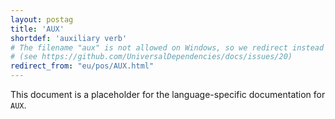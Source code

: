 ```yaml
---
layout: postag
title: 'AUX'
shortdef: 'auxiliary verb'
# The filename "aux" is not allowed on Windows, so we redirect instead
# (see https://github.com/UniversalDependencies/docs/issues/20)
redirect_from: "eu/pos/AUX.html"
---
```


This document is a placeholder for the language-specific documentation
for `AUX`.
